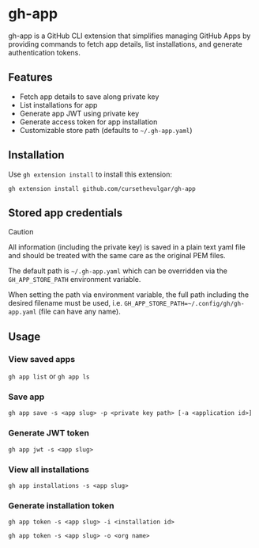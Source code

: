 # gh-app

gh-app is a GitHub CLI extension that simplifies managing GitHub Apps by providing commands to fetch app details, list installations, and generate authentication tokens.

## Features

- Fetch app details to save along private key
- List installations for app
- Generate app JWT using private key
- Generate access token for app installation
- Customizable store path (defaults to `~/.gh-app.yaml`)

## Installation

Use `gh extension install` to install this extension: 

```shell
gh extension install github.com/cursethevulgar/gh-app
```

## Stored app credentials

> [!CAUTION]
> All information (including the private key) is saved in a plain text yaml file and should be treated with the same care as the original PEM files.

The default path is `~/.gh-app.yaml` which can be overridden via the `GH_APP_STORE_PATH` environment variable. 

When setting the path via environment variable, the full path including the desired filename must be used, i.e. `GH_APP_STORE_PATH=~/.config/gh/gh-app.yaml` (file can have any name).

## Usage

### View saved apps

`gh app list` or `gh app ls`

### Save app

`gh app save -s <app slug> -p <private key path> [-a <application id>]`

### Generate JWT token

`gh app jwt -s <app slug>`

### View all installations

`gh app installations -s <app slug>`

### Generate installation token

`gh app token -s <app slug> -i <installation id>`

`gh app token -s <app slug> -o <org name>`
